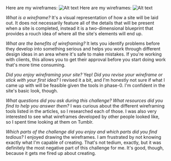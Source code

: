 Here are my wireframes: ![Alt text](/phase-0/week-2/wireframe-index.jpg)
Here are my wireframes: ![Alt text](/phase-0/week-2/wireframe-blog-index.jpg)

_What is a wireframe?_
It's a visual representation of how a site will be laid out. It does not necessarily feature all of the details that will be present when a site is completed, instead it is a two-dimensional blueprint that provides a rouch idea of where all the site's elements will end up.

_What are the benefits of wireframing?_
It lets you identify problems before they develop into something serious and helps you work through different design ideas in an area where it's safe to make mistakes. If you're working with clients, this allows you to get their approval before you start doing work that's more time consuming.

_Did you enjoy wireframing your site?_
Yep!
_Did you revise your wireframe or stick with your first idea?_
I revised it a bit, and I'm honestly not sure if what I came up with will be feasible given the tools in phase-0. I'm confident in the site's basic look, though. 

_What questions did you ask during this challenge? What resources did you find to help you answer them?_
I was curious about the different wireframing tools listed in the articles, so I researched each of those. I was also very interested to see what wireframes developed by other people looked like, so I spent time looking at them on Tumblr.

_Which parts of the challenge did you enjoy and which parts did you find tedious?_
I enjoyed drawing the wireframes. I am frustrated by not knowing exactly what I'm capable of creating. That's not tedium, exactly, but it was definitely the most negative part of this challenge for me. It's good, though, because it gets me fired up about creating. 